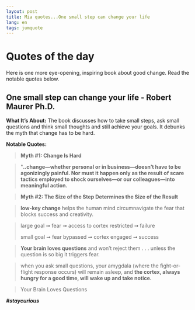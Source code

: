 ```yaml
---
layout: post
title: Mia quotes...One small step can change your life
lang: en
tags: jumquote
---
```


# Quotes of the day
Here is one more eye-opening, inspiring book about good change. Read the notable quotes below.

##  One small step can change your life - Robert Maurer Ph.D.

**What It’s About:** The book discusses how to take small steps, ask small questions and think small thoughts and still achieve your goals. It debunks the myth that change has to be hard.

**Notable Quotes:**

> **Myth #1: Change Is Hard**

> "**..change—whether personal or in business—doesn’t have to be agonizingly painful. 
> Nor must it happen only as the result of scare tactics employed to shock ourselves—or our colleagues—into meaningful action.**


> **Myth #2: The Size of the Step Determines the Size of the Result**

> **low-key change** helps the human mind circumnavigate the fear that blocks success and creativity.

> large goal ➞ fear ➞ access to cortex restricted ➞ failure
> 
> small goal ➞ fear bypassed ➞ cortex engaged ➞ success

> **Your brain loves questions** and won’t reject them . . .
> unless the question is so big it triggers fear.

> when you ask small questions, your amygdala (where the fight-or-flight response occurs) will remain asleep, 
> and **the cortex, always hungry for a good time, will wake up and take notice.**


> Your Brain Loves Questions

_**#staycurious**_

